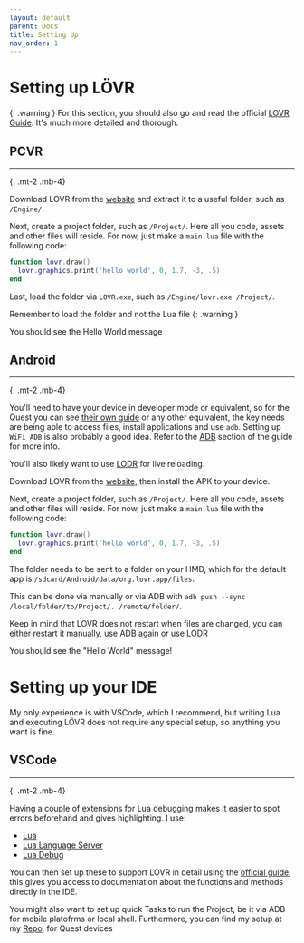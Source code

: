 ```yaml
---
layout: default
parent: Docs
title: Setting Up
nav_order: 1
---
```

# Setting up LÖVR
{: .warning }
For this section, you should also go and read the official [LOVR Guide](https://lovr.org/docs/Getting_Started).
It's much more detailed and thorough.

## PCVR
--------------------------------------------------------------------------------------------------------------
{: .mt-2 .mb-4}

Download LOVR from the [website](https://lovr.org/downloads) and extract it to a useful folder, such as `/Engine/`.

Next, create a project folder, such as `/Project/`. Here all you code, assets and other files will reside. For now, just make a `main.lua` file with the following code:
```lua
function lovr.draw()
  lovr.graphics.print('hello world', 0, 1.7, -3, .5)
end
```

Last, load the folder via `LOVR.exe`, such as `/Engine/lovr.exe /Project/`.

Remember to load the folder and not the Lua file
{: .warning }

You should see the Hello World message

## Android
--------------------------------------------------------------------------------------------------------------
{: .mt-2 .mb-4}

You'll need to have your device in developer mode or equivalent, so for the Quest you can see [their own guide](https://developer.oculus.com/documentation/quest/latest/concepts/mobile-device-setup-quest/) or any other equivalent, the key needs are being able to access files, install applications and use `adb`. 
Setting up `WiFi ADB` is also probably a good idea. Refer to the [ADB](/docs/adb/) section of the guide for more info.

You'll also likely want to use [LODR](https://github.com/mcclure/lodr) for live reloading.

Download LOVR from the [website](https://lovr.org/downloads), then install the APK to your device.

Next, create a project folder, such as `/Project/`. Here all you code, assets and other files will reside. For now, just make a `main.lua` file with the following code:
```lua
function lovr.draw()
  lovr.graphics.print('hello world', 0, 1.7, -3, .5)
end
```

The folder needs to be sent to a folder on your HMD, which for the default app is `/sdcard/Android/data/org.lovr.app/files`.

This can be done via manually or via ADB with `adb push --sync /local/folder/to/Project/. /remote/folder/`. 

Keep in mind that LOVR does not restart when files are changed, you can either restart it manually, use ADB again or use [LODR](https://github.com/mcclure/lodr)

You should see the "Hello World" message!

# Setting up your IDE
My only experience is with VSCode, which I recommend, but writing Lua and executing LÖVR does not require any special setup, so anything you want is fine.

## VSCode
--------------------------------------------------------------------------------------------------------------
{: .mt-2 .mb-4}

Having a couple of extensions for Lua debugging makes it easier to spot errors beforehand and gives highlighting. I use:
 - [Lua](https://marketplace.visualstudio.com/items?itemName=keyring.Lua)
 - [Lua Language Server](https://marketplace.visualstudio.com/items?itemName=sumneko.lua)
 - [Lua Debug](https://marketplace.visualstudio.com/items?itemName=actboy168.lua-debug)

You can then set up these to support LOVR in detail using the [official guide](https://gist.github.com/ussaohelcim/9eca6eaa903eefff07b4f3e2019de915), this gives you access to documentation about the functions and methods directly in the IDE.

You might also want to set up quick Tasks to run the Project, be it via ADB for mobile platofrms or local shell. Furthermore, you can find my setup at my [Repo](https://github.com/Udinanon/LOVR_Experiments/blob/main/.vscode/tasks.json), for Quest devices
